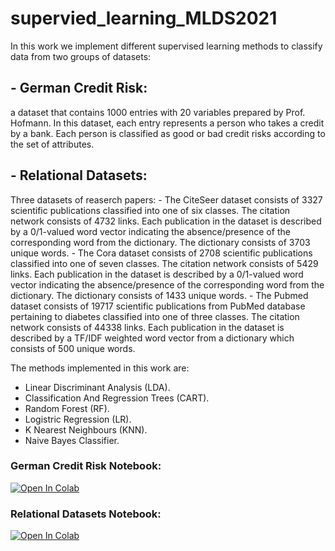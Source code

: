 # supervied_learning_MLDS2021

In this work we implement different supervised learning methods to classify data from two groups of datasets:
  ## - German Credit Risk: 
  a dataset that contains 1000 entries with 20 variables prepared by Prof. Hofmann. In this dataset, each entry represents a person who takes a credit by a bank. Each person is classified as good or bad credit risks according to the set of attributes.
  ## - Relational Datasets: 
  Three datasets of reaserch papers:
    - The CiteSeer dataset consists of 3327 scientific publications classified into one of six classes. The citation network consists of 4732 links. Each publication in the dataset is described by a 0/1-valued word vector indicating the absence/presence of the corresponding word from the dictionary. The dictionary consists of 3703 unique words.
    - The Cora dataset consists of 2708 scientific publications classified into one of seven classes. The citation network consists of 5429 links. Each publication in the dataset is described by a 0/1-valued word vector indicating the absence/presence of the corresponding word from the dictionary. The dictionary consists of 1433 unique words.
    - The Pubmed dataset consists of 19717 scientific publications from PubMed database pertaining to diabetes classified into one of three classes. The citation network consists of 44338 links. Each publication in the dataset is described by a TF/IDF weighted word vector from a dictionary which consists of 500 unique words.
   
The methods implemented in this work are: 
  - Linear Discriminant Analysis (LDA).
  - Classification And Regression Trees (CART).
  - Random Forest (RF).
  - Logistric Regression (LR).
  - K Nearest Neighbours (KNN).
  - Naive Bayes Classifier.


### German Credit Risk Notebook:
[![Open In Colab](https://colab.research.google.com/assets/colab-badge.svg)](https://github.com/ybenabed/supervied_learning_MLDS2021/blob/main/bank_client_classification.ipynb)

### Relational Datasets Notebook:
[![Open In Colab](https://colab.research.google.com/assets/colab-badge.svg)](https://github.com/ybenabed/supervied_learning_MLDS2021/blob/main/papers_classification.ipynb)
